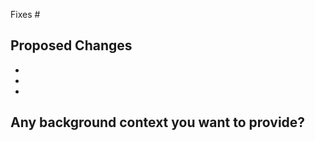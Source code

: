<!-- Copyright (c) 2017 Hartmut Kaiser                                            -->
<!--                                                                              -->
<!-- SPDX-License-Identifier: BSL-1.0                                             -->
<!-- Distributed under the Boost Software License, Version 1.0. (See accompanying -->
<!-- file LICENSE_1_0.txt or copy at http://www.boost.org/LICENSE_1_0.txt)        -->

Fixes #

## Proposed Changes

  -
  -
  -

## Any background context you want to provide?
